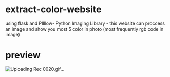 # extract-color-website
using flask and PIlllow- Python Imaging Library - this website can proccess an image and show you most 5 color in photo (most frequently rgb code in image)

# preview
![Uploading Rec 0020.gif…]()



